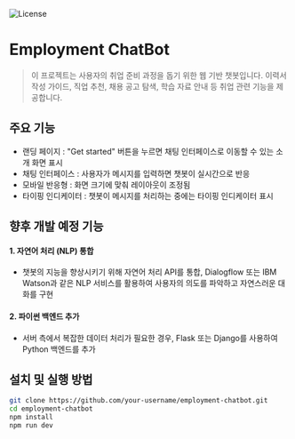 ![License](https://img.shields.io/badge/License-MIT-blue)
# Employment ChatBot
> 이 프로젝트는 사용자의 취업 준비 과정을 돕기 위한 웹 기반 챗봇입니다.
> 이력서 작성 가이드, 직업 추천, 채용 공고 탐색, 학습 자료 안내 등 취업 관련 기능을 제공합니다.

## 주요 기능
- 랜딩 페이지 : "Get started" 버튼을 누르면 채팅 인터페이스로 이동할 수 있는 소개 화면 표시
- 채팅 인터페이스 : 사용자가 메시지를 입력하면 챗봇이 실시간으로 반응
- 모바일 반응형 : 화면 크기에 맞춰 레이아웃이 조정됨
- 타이핑 인디케이터 : 챗봇이 메시지를 처리하는 중에는 타이핑 인디케이터 표시

## 향후 개발 예정 기능
#### 1. 자연어 처리 (NLP) 통합
- 챗봇의 지능을 향상시키기 위해 자연어 처리 API를 통합, Dialogflow 또는 IBM Watson과 같은 NLP 서비스를 활용하여 사용자의 의도를 파악하고 자연스러운 대화를 구현
#### 2. 파이썬 백엔드 추가
- 서버 측에서 복잡한 데이터 처리가 필요한 경우, Flask 또는 Django를 사용하여 Python 백엔드를 추가

## 설치 및 실행 방법
```bash
git clone https://github.com/your-username/employment-chatbot.git
cd employment-chatbot
npm install
npm run dev
